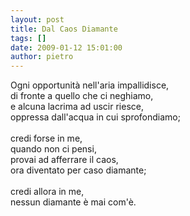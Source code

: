 ```yaml
---
layout: post
title: Dal Caos Diamante
tags: []
date: 2009-01-12 15:01:00
author: pietro
---
```

Ogni opportunità nell'aria impallidisce,<br/>di fronte a quello che ci neghiamo,<br/>e alcuna lacrima ad uscir riesce,<br/>oppressa dall'acqua in cui sprofondiamo;<br/><br/>credi forse in me,<br/>quando non ci pensi,<br/>provai ad afferrare il caos,<br/>ora diventato per caso diamante;<br/><br/>credi allora in me,<br/>nessun diamante è mai com'è.
